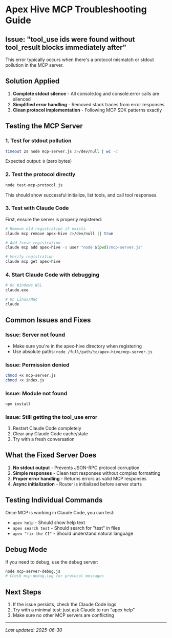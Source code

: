 # Apex Hive MCP Troubleshooting Guide

## Issue: "tool_use ids were found without tool_result blocks immediately after"

This error typically occurs when there's a protocol mismatch or stdout pollution in the MCP server.

## Solution Applied

1. **Complete stdout silence** - All console.log and console.error calls are silenced
2. **Simplified error handling** - Removed stack traces from error responses
3. **Clean protocol implementation** - Following MCP SDK patterns exactly

## Testing the MCP Server

### 1. Test for stdout pollution
```bash
timeout 2s node mcp-server.js 2>/dev/null | wc -c
```
Expected output: `0` (zero bytes)

### 2. Test the protocol directly
```bash
node test-mcp-protocol.js
```
This should show successful initialize, list tools, and call tool responses.

### 3. Test with Claude Code

First, ensure the server is properly registered:
```bash
# Remove old registration if exists
claude mcp remove apex-hive 2>/dev/null || true

# Add fresh registration
claude mcp add apex-hive -s user "node $(pwd)/mcp-server.js"

# Verify registration
claude mcp get apex-hive
```

### 4. Start Claude Code with debugging
```bash
# On Windows WSL
claude.exe

# On Linux/Mac
claude
```

## Common Issues and Fixes

### Issue: Server not found
- Make sure you're in the apex-hive directory when registering
- Use absolute paths: `node /full/path/to/apex-hive/mcp-server.js`

### Issue: Permission denied
```bash
chmod +x mcp-server.js
chmod +x index.js
```

### Issue: Module not found
```bash
npm install
```

### Issue: Still getting the tool_use error
1. Restart Claude Code completely
2. Clear any Claude Code cache/state
3. Try with a fresh conversation

## What the Fixed Server Does

1. **No stdout output** - Prevents JSON-RPC protocol corruption
2. **Simple responses** - Clean text responses without complex formatting
3. **Proper error handling** - Returns errors as valid MCP responses
4. **Async initialization** - Router is initialized before server starts

## Testing Individual Commands

Once MCP is working in Claude Code, you can test:
- `apex help` - Should show help text
- `apex search test` - Should search for "test" in files
- `apex "fix the CI"` - Should understand natural language

## Debug Mode

If you need to debug, use the debug server:
```bash
node mcp-server-debug.js
# Check mcp-debug.log for protocol messages
```

## Next Steps

1. If the issue persists, check the Claude Code logs
2. Try with a minimal test: just ask Claude to run "apex help"
3. Make sure no other MCP servers are conflicting

---

*Last updated: 2025-06-30*